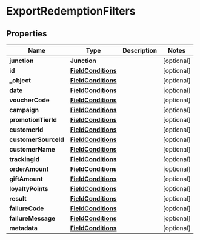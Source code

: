

# ExportRedemptionFilters


## Properties

| Name | Type | Description | Notes |
|------------ | ------------- | ------------- | -------------|
|**junction** | **Junction** |  |  [optional] |
|**id** | [**FieldConditions**](FieldConditions.md) |  |  [optional] |
|**_object** | [**FieldConditions**](FieldConditions.md) |  |  [optional] |
|**date** | [**FieldConditions**](FieldConditions.md) |  |  [optional] |
|**voucherCode** | [**FieldConditions**](FieldConditions.md) |  |  [optional] |
|**campaign** | [**FieldConditions**](FieldConditions.md) |  |  [optional] |
|**promotionTierId** | [**FieldConditions**](FieldConditions.md) |  |  [optional] |
|**customerId** | [**FieldConditions**](FieldConditions.md) |  |  [optional] |
|**customerSourceId** | [**FieldConditions**](FieldConditions.md) |  |  [optional] |
|**customerName** | [**FieldConditions**](FieldConditions.md) |  |  [optional] |
|**trackingId** | [**FieldConditions**](FieldConditions.md) |  |  [optional] |
|**orderAmount** | [**FieldConditions**](FieldConditions.md) |  |  [optional] |
|**giftAmount** | [**FieldConditions**](FieldConditions.md) |  |  [optional] |
|**loyaltyPoints** | [**FieldConditions**](FieldConditions.md) |  |  [optional] |
|**result** | [**FieldConditions**](FieldConditions.md) |  |  [optional] |
|**failureCode** | [**FieldConditions**](FieldConditions.md) |  |  [optional] |
|**failureMessage** | [**FieldConditions**](FieldConditions.md) |  |  [optional] |
|**metadata** | [**FieldConditions**](FieldConditions.md) |  |  [optional] |



